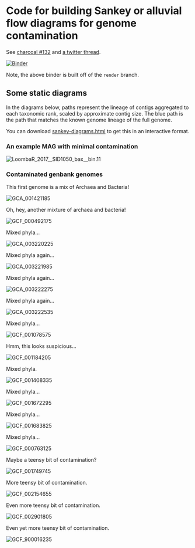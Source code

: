 # Code for building Sankey or alluvial flow diagrams for genome contamination

See [charcoal #132](https://github.com/dib-lab/charcoal/issues/132) and [a twitter thread](https://twitter.com/BioMickWatson/status/1299365876421062656).

[![Binder](https://binder.pangeo.io/badge_logo.svg)](https://binder.pangeo.io/v2/gh/ctb/2020-charcoal-sankey/render?filepath=index.ipynb)

Note, the above binder is built off of the `render` branch.

## Some static diagrams

In the diagrams below, paths represent the lineage of contigs
aggregated to each taxonomic rank, scaled by approximate contig size.
The blue path is the path that matches the known genome lineage of the
full genome.

You can download
[sankey-diagrams.html](https://github.com/ctb/2020-charcoal-sankey/blob/latest/sankey-diagrams.html)
to get this in an interactive format.

### An example MAG with minimal contamination

![LoombaR_2017__SID1050_bax__bin.11](static-images/LoombaR_2017__SID1050_bax__bin.11.fa.gz.png)

### Contaminated genbank genomes

This first genome is a mix of Archaea and Bacteria!

![GCA_001421185](static-images/GCA_001421185.1_genomic.fna.gz.png)

Oh, hey, another mixture of archaea and bacteria!

![GCF_000492175](static-images/GCF_000492175.1_genomic.fna.gz.png)

Mixed phyla...

![GCA_003220225](static-images/GCA_003220225.1_genomic.fna.gz.png)

Mixed phyla again...

![GCA_003221985](static-images/GCA_003221985.1_genomic.fna.gz.png)

Mixed phyla again...

![GCA_003222275](static-images/GCA_003222275.1_genomic.fna.gz.png)

Mixed phyla again...

![GCA_003222535](static-images/GCA_003222535.1_genomic.fna.gz.png)

Mixed phyla...

![GCF_001078575](static-images/GCF_001078575.1_genomic.fna.gz.png)

Hmm, this looks suspicious...

![GCF_001184205](static-images/GCF_001184205.1_genomic.fna.gz.png)

Mixed phyla.

![GCF_001408335](static-images/GCF_001408335.1_genomic.fna.gz.png)

Mixed phyla...

![GCF_001672295](static-images/GCF_001672295.1_genomic.fna.gz.png)

Mixed phyla...

![GCF_001683825](static-images/GCF_001683825.1_genomic.fna.gz.png)

Mixed phyla...

![GCF_000763125](static-images/GCF_000763125.1_genomic.fna.gz.png)

Maybe a teensy bit of contamination?

![GCF_001749745](static-images/GCF_001749745.1_genomic.fna.gz.png)

More teensy bit of contamination.

![GCF_002154655](static-images/GCF_002154655.1_genomic.fna.gz.png)

Even more teensy bit of contamination.

![GCF_002901805](static-images/GCF_002901805.1_genomic.fna.gz.png)

Even yet more teensy bit of contamination.

![GCF_900016235](static-images/GCF_900016235.2_genomic.fna.gz.png)




